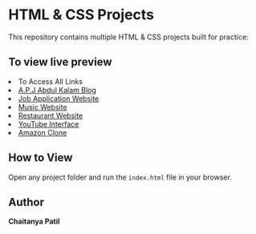 # HTML & CSS Projects

This repository contains multiple HTML & CSS projects built for practice:

## To view live preview

<li><a href="https://chaitanya3107-p.github.io/HTML-CSS-Projects/index.html"></a>To Access All Links</li>
<li><a href="https://chaitanya3107-p.github.io/HTML-CSS-Projects/A.P.J%20Abdul%20Kalam%20Blog/">A.P.J Abdul Kalam Blog</a></li>
    <li><a href="https://chaitanya3107-p.github.io/HTML-CSS-Projects/Job%20application%20(web)/">Job Application Website</a></li>
    <li><a href="https://chaitanya3107-p.github.io/HTML-CSS-Projects/Music%20Website/">Music Website</a></li>
    <li><a href="https://chaitanya3107-p.github.io/HTML-CSS-Projects/Restaurant%20Website/">Restaurant Website</a></li>
    <li><a href="https://chaitanya3107-p.github.io/HTML-CSS-Projects/Youtube%20Interface/">YouTube Interface</a></li>
    <li><a href="https://chaitanya3107-p.github.io/HTML-CSS-Projects/index.html">Amazon Clone</a></li>

## How to View

Open any project folder and run the `index.html` file in your browser.

## Author

**Chaitanya Patil**
